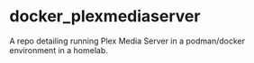 # docker_plexmediaserver
A repo detailing running Plex Media Server in a podman/docker environment in a homelab.  
